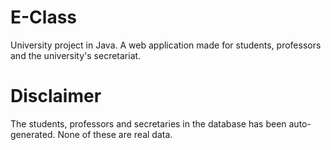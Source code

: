 # E-Class
University project in Java. A web application made for students, professors and the university's secretariat.

Disclaimer 
=====================
The students, professors and secretaries in the database has been auto-generated. None of these are real data.
